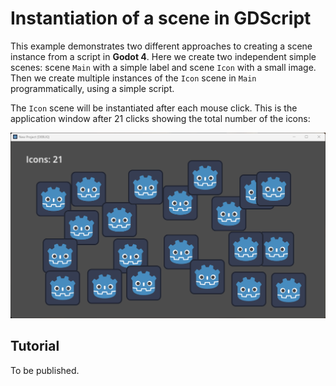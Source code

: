 # Instantiation of a scene in GDScript

This example demonstrates two different approaches to creating a scene instance from a script in **Godot 4**. Here we create two independent simple scenes: scene `Main` with a simple label and scene `Icon` with a small image. Then we create multiple instances of the `Icon` scene in `Main` programmatically, using a simple script.

The `Icon` scene will be instantiated after each mouse click. This is the application window after 21 clicks showing the total number of the icons:

![The application window](images/Instantiation.png "The application window after 21 clicks")

## Tutorial

To be published.
